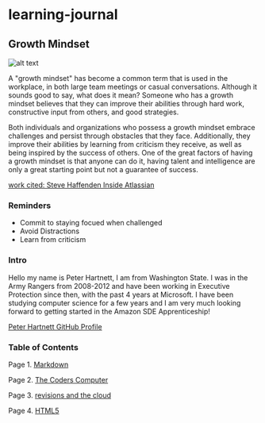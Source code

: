 # learning-journal

## Growth Mindset 
![alt text](https://picsum.photos/id/0/200/200)

   A "growth mindset" has become a common term that is used in the workplace, in both large team meetings or casual conversations. Although it sounds good to say, what does it mean? Someone who has a growth mindset believes that they can improve their abilities through hard work, constructive input from others, and good strategies. 
   
Both individuals and organizations who possess a growth mindset embrace challenges and persist through obstacles that they face. Additionally, they improve their abilities by learning from criticism they receive, as well as being inspired by the success of others. One of the great factors of having a growth mindset is that anyone can do it, having talent and intelligence are only a great starting point but not a guarantee of success. 

 
[work cited: Steve Haffenden Inside Atlassian](https://www.atlassian.com/blog/inside-atlassian/growth-mindset)


### Reminders
- Commit to staying focued when challenged
- Avoid Distractions
- Learn from criticism


### Intro
 
Hello my name is Peter Hartnett, I am from Washington State. I was in the Army Rangers from 2008-2012 and have been working in Executive Protection since then, with the past 4 years at Microsoft. I have been studying computer science for a few years and I am very much looking forward to getting started in the Amazon SDE Apprenticeship!

[Peter Hartnett GitHub Profile](https://github.com/petewhartnett)





### Table of Contents
Page 1. [Markdown](https://github.com/petewhartnett/learning-journal/wiki/Markdown) 

Page 2. [The Coders Computer](https://github.com/petewhartnett/learning-journal/wiki/Text-Editor--Command-Line-Cheat-Sheet)

Page 3. [revisions and the cloud](https://github.com/petewhartnett/learning-journal/wiki/Revisions-and-the-Cloud)

Page 4. [HTML5](https://github.com/petewhartnett/learning-journal/wiki/HTML)
